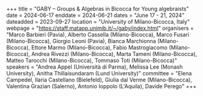 +++
title = "GABY – Groups & Algebras in Bicocca for Young algebraists"
date = 2024-06-17
enddate = 2024-06-21
dates = "June 17 - 21, 2024"
dateadded = 2023-09-27
location = "University of Milano-Bicocca, Italy"
webpage = "https://staff.matapp.unimib.it/~/gaby/index.html"
organisers = "Marco Barbieri (Pavia), Alberto Cassella (Milano-Bicocca), Marco Fusari (Milano-Bicocca), Giorgio Leoni (Pavia), Bianca Marchionna (Milano-Bicocca), Ettore Marmo (Milano-Bicocca), Fabio Mastrogiacomo (Milano-Bicocca), Andrea Rivezzi (Milano-Bicocca), Marta Tameni (Milano-Bicocca), Matteo Tarocchi (Milano-Bicocca), Tommaso Toti (Milano-Bicocca)"
speakers = "Andrea Appel (Università di Parma), Melissa Lee (Monash University), Anitha Thillaisundaram (Lund University)"
committee = "Elena Campedel, Ilaria Castellano (Bielefeld), Giulia dal Verme (Milano-Bicocca), Valentina Grazian (Salerno), Antonio Ioppolo (L'Aquila), Davide Perego"
+++
